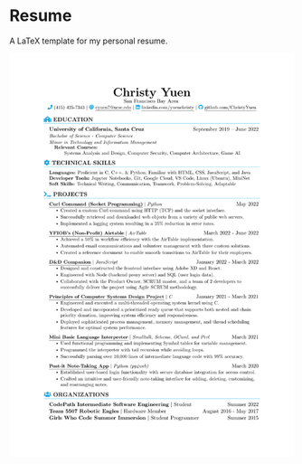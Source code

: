 # Resume
A LaTeX template for my personal resume.

[![Resume](https://github.com/ChristyYuen/Resume/blob/main/Yuen_Christy_Resume.png)](https://github.com/ChristyYuen/Resume/blob/main/Yuen_Christy_Resume.png)
